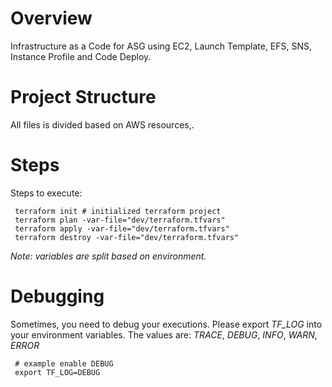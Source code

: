 # Overview
Infrastructure as a Code for ASG using EC2, Launch Template,
EFS, SNS, Instance Profile and Code Deploy.

# Project Structure
All files is divided based on AWS resources,.

# Steps
Steps to execute:

     terraform init # initialized terraform project
     terraform plan -var-file="dev/terraform.tfvars"
     terraform apply -var-file="dev/terraform.tfvars"
     terraform destroy -var-file="dev/terraform.tfvars"

_Note: variables are split based on environment._

# Debugging
Sometimes, you need to debug your executions. Please export *TF_LOG* into your environment variables.
The values are: *TRACE*, *DEBUG*, *INFO*, *WARN*, *ERROR*

     # example enable DEBUG
     export TF_LOG=DEBUG

